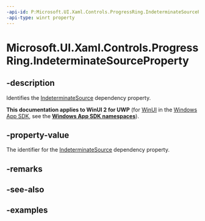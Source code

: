 ```yaml
---
-api-id: P:Microsoft.UI.Xaml.Controls.ProgressRing.IndeterminateSourceProperty
-api-type: winrt property
---
```


# Microsoft.UI.Xaml.Controls.ProgressRing.IndeterminateSourceProperty

<!--
public static Windows.UI.Xaml.DependencyProperty IndeterminateSourceProperty { get; }
-->


## -description

Identifies the [IndeterminateSource](progressring_indeterminatesource.md) dependency property.

**This documentation applies to WinUI 2 for UWP** (for [WinUI](/windows/apps/winui/winui3/) in the [Windows App SDK](/windows/apps/windows-app-sdk/), see the **[Windows App SDK namespaces](/windows/windows-app-sdk/api/winrt/)**).

## -property-value

The identifier for the [IndeterminateSource](progressring_indeterminatesource.md) dependency property.

## -remarks

## -see-also

## -examples


